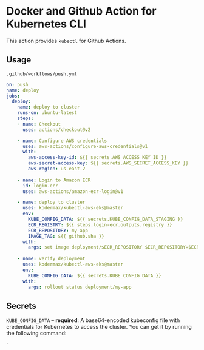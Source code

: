 # Docker and Github Action for Kubernetes CLI

This action provides `kubectl` for Github Actions.

## Usage

`.github/workflows/push.yml`

```yaml
on: push
name: deploy
jobs:
  deploy:
    name: deploy to cluster
    runs-on: ubuntu-latest
    steps:
    - name: Checkout
      uses: actions/checkout@v2

    - name: Configure AWS credentials
      uses: aws-actions/configure-aws-credentials@v1
      with:
        aws-access-key-id: ${{ secrets.AWS_ACCESS_KEY_ID }}
        aws-secret-access-key: ${{ secrets.AWS_SECRET_ACCESS_KEY }}
        aws-region: us-east-2
    
    - name: Login to Amazon ECR
      id: login-ecr
      uses: aws-actions/amazon-ecr-login@v1

    - name: deploy to cluster
      uses: kodermax/kubectl-aws-eks@master
      env:
        KUBE_CONFIG_DATA: ${{ secrets.KUBE_CONFIG_DATA_STAGING }}
        ECR_REGISTRY: ${{ steps.login-ecr.outputs.registry }}
        ECR_REPOSITORY: my-app
        IMAGE_TAG: ${{ github.sha }}
      with:
        args: set image deployment/$ECR_REPOSITORY $ECR_REPOSITORY=$ECR_REGISTRY/$ECR_REPOSITORY:$IMAGE_TAG
        
    - name: verify deployment
      uses: kodermax/kubectl-aws-eks@master
      env:
        KUBE_CONFIG_DATA: ${{ secrets.KUBE_CONFIG_DATA }}
      with:
        args: rollout status deployment/my-app
```

## Secrets

`KUBE_CONFIG_DATA` – **required**: A base64-encoded kubeconfig file with credentials for Kubernetes to access the cluster. You can get it by running the following command:

`
```
